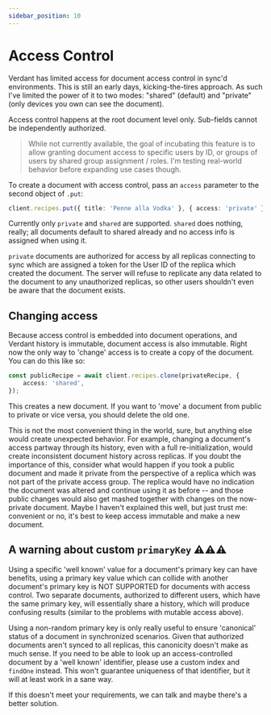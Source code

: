```yaml
---
sidebar_position: 10
---
```


# Access Control

Verdant has limited access for document access control in sync'd environments. This is still an early days, kicking-the-tires approach. As such I've limited the power of it to two modes: "shared" (default) and "private" (only devices you own can see the document).

Access control happens at the root document level only. Sub-fields cannot be independently authorized.

> While not currently available, the goal of incubating this feature is to allow granting document access to specific users by ID, or groups of users by shared group assignment / roles. I'm testing real-world behavior before expanding use cases though.

To create a document with access control, pass an `access` parameter to the second object of `.put`:

```ts
client.recipes.put({ title: 'Penne alla Vodka' }, { access: 'private' });
```

Currently only `private` and `shared` are supported. `shared` does nothing, really; all documents default to shared already and no access info is assigned when using it.

`private` documents are authorized for access by all replicas connecting to sync which are assigned a token for the User ID of the replica which created the document. The server will refuse to replicate any data related to the document to any unauthorized replicas, so other users shouldn't even be aware that the document exists.

## Changing access

Because access control is embedded into document operations, and Verdant history is immutable, document access is also immutable. Right now the only way to 'change' access is to create a copy of the document. You can do this like so:

```ts
const publicRecipe = await client.recipes.clone(privateRecipe, {
	access: 'shared',
});
```

This creates a new document. If you want to 'move' a document from public to private or vice versa, you should delete the old one.

This is not the most convenient thing in the world, sure, but anything else would create unexpected behavior. For example, changing a document's access partway through its history, even with a full re-initialization, would create inconsistent document history across replicas. If you doubt the importance of this, consider what would happen if you took a public document and made it private from the perspective of a replica which was not part of the private access group. The replica would have no indication the document was altered and continue using it as before -- and those public changes would also get mashed together with changes on the now-private document. Maybe I haven't explained this well, but just trust me: convenient or no, it's best to keep access immutable and make a new document.

## A warning about custom `primaryKey` ⚠️⚠️⚠️

Using a specific 'well known' value for a document's primary key can have benefits, using a primary key value which can collide with another document's primary key is NOT SUPPORTED for documents with access control. Two separate documents, authorized to different users, which have the same primary key, will essentially share a history, which will produce confusing results (similar to the problems with mutable access above).

Using a non-random primary key is only really useful to ensure 'canonical' status of a document in synchronized scenarios. Given that authorized documents aren't synced to all replicas, this canonicity doesn't make as much sense. If you need to be able to look up an access-controlled document by a 'well known' identifier, please use a custom index and `findOne` instead. This won't guarantee uniqueness of that identifier, but it will at least work in a sane way.

If this doesn't meet your requirements, we can talk and maybe there's a better solution.
